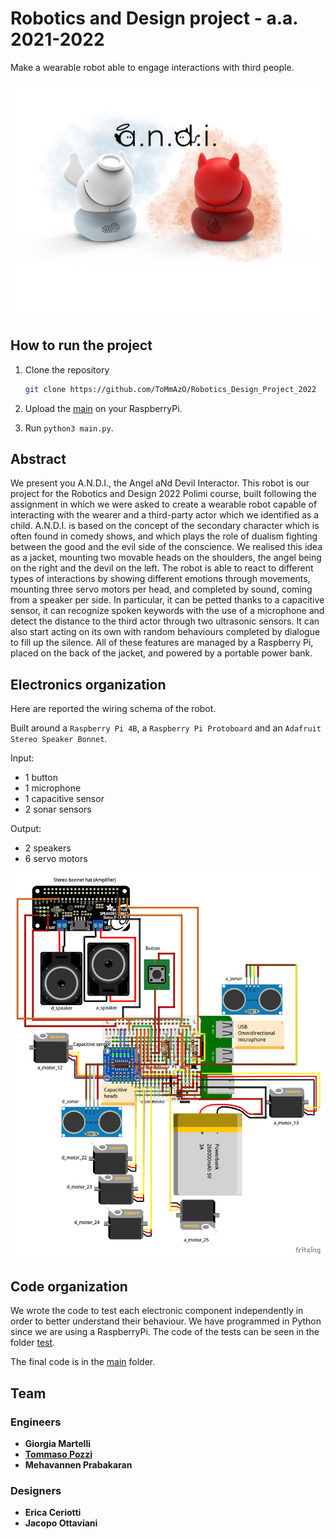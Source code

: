 # Robotics and Design project - a.a. 2021-2022
Make a wearable robot able to engage interactions with third people.

<img src="Documentation/A.N.D.I..png" />

## How to run the project
1. Clone the repository
    ```bash
    git clone https://github.com/ToMmAzO/Robotics_Design_Project_2022
    ```

2. Upload the [main](/main/) on your RaspberryPi.

3. Run `python3 main.py`.

## Abstract
We present you A.N.D.I., the Angel aNd Devil Interactor. This robot is our project for the Robotics and Design 2022 Polimi course, built following the assignment in which we were asked to create a wearable robot capable of interacting with the wearer and a third-party actor which we identified as a child. A.N.D.I. is based on the concept of the secondary character which is often found in comedy shows, and which plays the role of dualism fighting between the good and the evil side of the conscience. We realised this idea as a jacket, mounting two movable heads on the shoulders, the angel being on the right and the devil on the left. The robot is able to react to different types of interactions by showing different emotions through movements, mounting three servo motors per head, and completed by sound, coming from a speaker per side. In particular, it can be petted thanks to a capacitive sensor, it can recognize spoken keywords with the use of a microphone and detect the distance to the third actor through two ultrasonic sensors. It can also start acting on its own with random behaviours completed by dialogue to fill up the silence. All of these features are managed by a Raspberry Pi, placed on the back of the jacket, and powered by a portable power bank.

## Electronics organization
Here are reported the wiring schema of the robot.

Built around a `Raspberry Pi 4B`, a `Raspberry Pi Protoboard` and an `Adafruit Stereo Speaker Bonnet`.

Input:
- 1 button
- 1 microphone
- 1 capacitive sensor
- 2 sonar sensors

Output:
- 2 speakers
- 6 servo motors

<img src="Documentation/Circuit diagram.png" />

## Code organization
We wrote the code to test each electronic component independently in order to better understand their behaviour. We have programmed in Python since we are using a RaspberryPi.
The code of the tests can be seen in the folder [test](/test/).

The final code is in the [main](/main/) folder.

## Team
### Engineers

* __Giorgia Martelli__
* [__Tommaso Pozzi__](https://github.com/ToMmAzO)
* __Mehavannen Prabakaran__

### Designers

* __Erica Ceriotti__
* __Jacopo Ottaviani__
